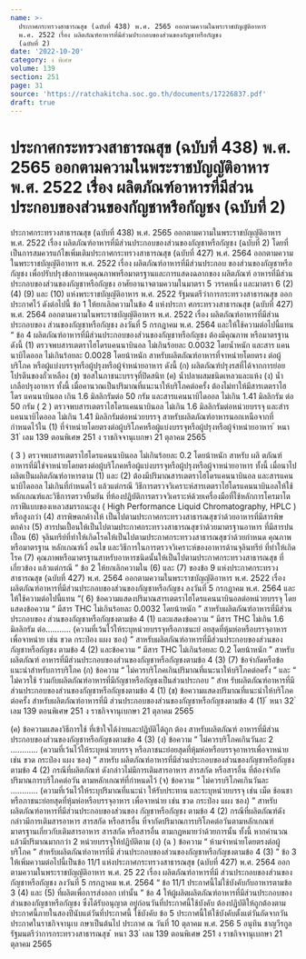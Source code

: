 ```yaml
---
name: >-
  ประกาศกระทรวงสาธารณสุข (ฉบับที่ 438) พ.ศ. 2565 ออกตามความในพระราชบัญญัติอาหาร
  พ.ศ. 2522 เรื่อง ผลิตภัณฑ์อาหารที่มีส่วนประกอบของส่วนของกัญชาหรือกัญชง
  (ฉบับที่ 2)
date: '2022-10-20'
category: ง พิเศษ
volume: 139
section: 251
page: 31
source: 'https://ratchakitcha.soc.go.th/documents/17226837.pdf'
draft: true
---
```


# ประกาศกระทรวงสาธารณสุข (ฉบับที่ 438) พ.ศ. 2565 ออกตามความในพระราชบัญญัติอาหาร พ.ศ. 2522 เรื่อง ผลิตภัณฑ์อาหารที่มีส่วนประกอบของส่วนของกัญชาหรือกัญชง (ฉบับที่ 2)

ประกาศกระทรวงสาธารณสุข (ฉบับที่ 438) พ.ศ. 2565 ออกตามความในพระราชบัญญัติอาหาร พ.ศ. 2522 เรื่อง ผลิตภัณฑ์อาหารที่มีส่วนประกอบของส่วนของกัญชาหรือกัญชง (ฉบับที่ 2) โดยที่เป็นการสมควรแก้ไขเพิ่มเติมประกาศกระทรวงสาธารณสุข (ฉบับที่ 427) พ.ศ. 2564 ออกตามความในพระราชบัญญัติอาหาร พ.ศ. 2522 เรื่อง ผลิตภัณฑ์อาหารที่มีส่วนประกอบ ของส่วนของกัญชาหรือกัญชง เพื่อปรับปรุงข้อกาหนดคุณภาพหรือมาตรฐานและการแสดงฉลากของ ผลิตภัณฑ์ อาหารที่มีส่วนประกอบของส่วนของกัญชาหรือกัญชง อาศัยอานาจตามความในมาตรา 5 วรรคหนึ่ง และมาตรา 6 (2) (4) (9) และ (10) แห่งพระราชบัญญัติอาหาร พ.ศ. 2522 รัฐมนตรีว่าการกระทรวงสาธารณสุข ออกประกาศไว้ ดังต่อไปนี้ ข้อ 1 ให้ยกเลิกความในข้อ 4 แห่งประกา ศกระทรวงสาธารณสุข (ฉบับที่ 427) พ.ศ. 2564 ออกตามความในพระราชบัญญัติอาหาร พ.ศ. 2522 เรื่อง ผลิตภัณฑ์อาหารที่มีส่วนประกอบของ ส่วนของกัญชาหรือกัญชง ลงวันที่ 5 กรกฎาคม พ.ศ. 2564 และให้ใช้ความต่อไปนี้แทน “ ข้อ 4 ผลิตภัณฑ์อาหารที่มีส่วนประกอบของส่วนของกัญชาหรือกัญชง ต้องมีคุณภาพ หรือมาตรฐาน ดังนี้ (1) ตรวจพบสารเตตราไฮโดรแคนนาบินอล ไม่เกินร้อยละ 0.0032 โดยน้ำหนัก และสาร แคนนาบิไดออล ไม่เกินร้อยละ 0.0028 โดยน้าหนัก สาหรับผลิตภัณฑ์อาหารที่จาหน่ายโดยตรง ต่อผู้บริโภค หรือผู้แบ่งบรรจุหรือผู้ปรุงหรือผู้จำหน่ายอาหาร ดังนี้ (ก) ผลิตภัณฑ์ปรุงรสที่ได้จากการย่อยโปรตีนของถั่วเหลือง (ข) ซอสในภาชนะบรรจุที่ปิดสนิท (ค) น้ำปลาผสมชนิดเหลวและแห้ง (ง) น้ำเกลือปรุงอาหาร ทั้งนี้ เมื่อคานวณเป็นปริมาณที่แนะนาให้บริโภคต่อครั้ง ต้องไม่ทาให้มีสารเตตราไฮโดร แคนนาบินอล เกิน 1.6 มิลลิกรัมต่อ 50 กรัม และสารแคนนาบิไดออล ไม่เกิน 1.41 มิลลิกรัม ต่อ 50 กรัม ( 2 ) ตรวจพบสารเตตราไฮโดรแคนนาบินอล ไม่เกิน 1.6 มิลลิกรัมต่อหน่วยบรรจุ และสำร แคนนาบิไดออล ไม่เกิน 1.41 มิลลิกรัมต่อหน่วยบรรจุ สาหรับผลิตภัณฑ์อาหารนอกเหนือจากที่ กำหนดไว้ใน (1) ที่จำหน่ายโดยตรงต่อผู้บริโภคหรือผู้แบ่งบรรจุหรือผู้ปรุงหรือผู้จำหน่ายอาหาร ้ หนา 31 ่ เลม 139 ตอนพิเศษ 251 ง ราชกิจจานุเบกษา 21 ตุลาคม 2565

( 3 ) ตรวจพบสารเตตราไฮโดรแคนนาบินอล ไม่เกินร้อยละ 0.2 โดยน้าหนัก สาหรับ ผลิ ตภัณฑ์อาหารที่มิใช่จาหน่ายโดยตรงต่อผู้บริโภคหรือผู้แบ่งบรรจุหรือผู้ปรุงหรือผู้จาหน่ายอาหาร ทั้งนี้ เมื่อนาไปผลิตเป็นผลิตภัณฑ์อาหารตาม (1) และ (2) ต้องมีปริมาณสารเตตราไฮโดรแคนนาบินอล และสารแคนนาบิไดออล ไม่เกินที่กำหนดไว้ แล้วแต่กรณี วิธีการตรวจวิเคราะห์สารเตตราไฮโดรแคนนาบินอลให้ใช้หลักเกณฑ์และวิธีการตรวจยืนยัน ที่ห้องปฏิบัติการตรวจวิเคราะห์ด้วยเครื่องมือที่ใช้หลักการโครมาโตกราฟีแบบของเหลวสมรรถนะสูง ( High Performance Liquid Chromatography, HPLC ) หรือสูงกว่า (4) สารพิษตกค้างให้ เป็นไปตามประกาศกระทรวงสาธารณสุขว่าด้วยอาหารที่มีสารพิษตกค้าง (5) สารปนเปื้อนให้เป็นไปตามประกาศกระทรวงสาธารณสุขว่าด้วยมาตรฐานอาหาร ที่มีสารปนเปื้อน (6) จุลินทรีย์ที่ทำให้เกิดโรคให้เป็นไปตามประกาศกระทรวงสาธารณสุขว่าด้วยกำหนด คุณภาพหรือมาตรฐาน หลักเกณฑ์เงื่ อนไข และวิธีการในการตรวจวิเคราะห์ของอาหารด้านจุลินทรีย์ ที่ทำให้เกิดโรค (7) คุณภาพหรือมาตรฐานสาหรับอาหารชนิดนั้นให้เป็นไปตามประกาศกระทรวงสาธารณสุข ที่เกี่ยวข้อง แล้วแต่กรณี ” ข้อ 2 ให้ยกเลิกความใน (6) และ (7) ของข้อ 9 แห่งประกาศกระทรวงสาธารณสุข (ฉบับที่ 427) พ.ศ. 2564 ออกตามความในพระราชบัญญัติอาหาร พ.ศ. 2522 เรื่อง ผลิตภัณฑ์อาหารที่มีส่วนประกอบของส่วนของกัญชาหรือกัญชง ลงวันที่ 5 กรกฎาคม พ.ศ. 2564 และให้ใช้ความต่อไปนี้แทน “( 6) ข้อความแสดงปริมาณสารเตตราไฮโดรแคนนาบินอลต่อหน่วยบรรจุ โดยแสดงข้อความ “ มีสาร THC ไม่เกินร้อยละ 0.0032 โดยน้าหนัก ” สาหรับผลิตภัณฑ์อาหารที่มีส่วนประกอบของ ส่วนของกัญชาหรือกัญชงตามข้อ 4 (1) และแสดงข้อความ “ มีสาร THC ไม่เกิน 1.6 มิลลิกรัม ต่อ........... (ความที่เว้นไว้ให้ระบุหน่วยบรรจุหรือภาชนะย่ อยสุดที่หุ้มห่อหรือบรรจุอาหารเพื่อจาหน่าย เช่น ขวด กระป๋อง แผง ซอง) ” สาหรับผลิตภัณฑ์อาหารที่มีส่วนประกอบของส่วนของกัญชาหรือกัญชง ตามข้อ 4 (2) และข้อความ “ มีสาร THC ไม่เกินร้อยละ 0.2 โดยน้าหนัก ” สาหรับผลิตภัณฑ์ อาหารที่มีส่วนประกอบของส่วนของกัญชาหรือกัญชงตามข้อ 4 (3) (7) ข้อจำกัดหรือข้อแนะนำสำหรับการบริโภค (ก) ข้อความ “ ไม่ควรบริโภคเกินปริมาณที่แนะนาให้บริโภคต่อครั้ง ” และ “ ไม่ควรใช้ ร่วมกับผลิตภัณฑ์อาหารที่มีกัญชาหรือกัญชงเป็นส่วนประกอบ ” สำห รับผลิตภัณฑ์อาหารที่มี ส่วนประกอบของส่วนของกัญชาหรือกัญชงตามข้อ 4 (1) (ข) ข้อความแสดงปริมาณที่แนะนำให้บริโภคต่อครั้ง สำหรับผลิตภัณฑ์อาหารที่มี ส่วนประกอบของส่วนของกัญชาหรือกัญชงตามข้อ 4 (1) ้ หนา 32 ่ เลม 139 ตอนพิเศษ 251 ง ราชกิจจานุเบกษา 21 ตุลาคม 2565

(ค) ข้อความแสดงวิธีการใช้ ที่เข้าใจได้ง่ายและปฏิบัติได้ถูก ต้อง สาหรับผลิตภัณฑ์ อาหารที่มีส่วนประกอบของส่วนของกัญชาหรือกัญชงตามข้อ 4 (3) (ง) ข้อความ “ ไม่ควรบริโภคเกินวันละ 2 ............ (ความที่เว้นไว้ให้ระบุหน่วยบรรจุ หรือภาชนะย่อยสุดที่หุ้มห่อหรือบรรจุอาหารเพื่อจาหน่าย เช่น ขวด กระป๋อง แผง ซอง) ” สาหรับ ผลิตภัณฑ์อาหารที่มีส่วนประกอบของส่วนของกัญชาหรือกัญชงตามข้อ 4 (2) กรณีที่ผลิตภัณฑ์ ดังกล่าวไม่มีการเติมสารอาหาร สารสกัด หรือสารอื่น ที่ต้องจำกัดปริมาณการบริโภคต่อวัน ตามหลักเกณฑ์ที่กำหนดไว้ (จ) ข้อความ “ ไม่ควรบริโภคเกินวันละ ............ (ความที่เว้นไว้ให้ระบุปริมาณที่แนะนำ ให้รับประทาน และระบุหน่วยบรรจุ เช่น เม็ด ช้อนชา หรือภาชนะย่อยสุดที่หุ้มห่อหรือบรรจุอาหาร เพื่อจาหน่าย เช่น ขวด กระป๋อง แผง ซอง) ” สาหรับผลิตภัณฑ์อาหารที่มีส่วนประกอบของส่วนของ กัญชาหรือกัญชง ตามข้อ 4 (2) กรณีที่ผลิตภัณฑ์ดังกล่าวมีการเติมสารอาหาร สารสกัด หรือสารอื่น ที่จากัดปริมาณการบริโภคต่อวันตามหลักเกณฑ์มาตรฐานเกี่ยวกับเติมสารอาหาร สารสกัด หรือสารอื่น ตามกฎหมายว่าด้วยการนั้น ทั้งนี้ หากคำนวณแล้วมีปริมาณมากกว่า 2 หน่วยบรรจุให้ปฏิบัติตาม (ง) (ฉ ) ข้อความ “ ห้ามจำหน่ายโดยตรงต่อผู้บริโภค ” สำหรับผลิตภัณฑ์อาหารที่มี ส่วนประกอบของส่วนของกัญชาหรือกัญชงตามข้อ 4 (3) ” ข้อ 3 ให้เพิ่มความต่อไปนี้เป็นข้อ 11/1 แห่งประกาศกระทรวงสาธารณสุข (ฉบับที่ 427) พ.ศ. 2564 ออกตามความในพระราชบัญญัติอาหาร พ.ศ. 25 22 เรื่อง ผลิตภัณฑ์อาหารที่มี ส่วนประกอบของส่วนของกัญชาหรือกัญชง ลงวันที่ 5 กรกฎาคม พ.ศ. 2564 “ ข้อ 11/1 ประกาศนี้ไม่ใช้บังคับกับอาหารตามข้อ 3 (4) และ (5) ที่ผลิตเพื่อการส่งออก เท่านั้น ” ข้อ 4 ให้ผู้ผลิตผลิตภัณฑ์อาหารที่มีส่วนประกอบของส่วนของกัญชาหรือกัญชง ซึ่งได้รับอนุญาต อยู่ก่อนวันที่ประกาศนี้ใช้บังคับ ต้องปฏิบัติให้ถูกต้องตามประกาศนี้ภายในสองปีนับแต่วันที่ประกาศนี้ ใช้บังคับ ข้อ 5 ประกาศนี้ให้ใช้บังคับตั้งแต่วันถัดจากวันประกาศในราชกิจจานุเบ กษาเป็นต้นไป ประกาศ ณ วันที่ 10 ตุลาคม พ.ศ. 256 5 อนุทิน ชาญวีรกูล รัฐมนตรีว่าการกระทรวงสาธารณสุข ้ หนา 33 ่ เลม 139 ตอนพิเศษ 251 ง ราชกิจจานุเบกษา 21 ตุลาคม 2565
